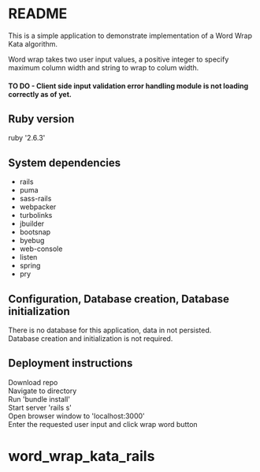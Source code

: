 # README

This is a simple application to demonstrate implementation of
a Word Wrap Kata algorithm.

Word wrap takes two user input values, a positive integer to specify  
maximum column width and string to wrap to colum width.  

#### TO DO - Client side input validation error handling module is not loading correctly as of yet.  

## Ruby version 
ruby '2.6.3'  

## System dependencies  
* rails    
* puma     
* sass-rails    
* webpacker       
* turbolinks   
* jbuilder   
* bootsnap   
* byebug   
* web-console   
* listen   
* spring   
* pry  

## Configuration, Database creation, Database initialization    
There is no database for this application, data in not persisted.    
Database creation and initialization is not required.    

## Deployment instructions  
Download repo  
Navigate to directory  
Run 'bundle install'  
Start server 'rails s'  
Open browser window to 'localhost:3000'  
Enter the requested user input and click wrap word button    

# word_wrap_kata_rails
